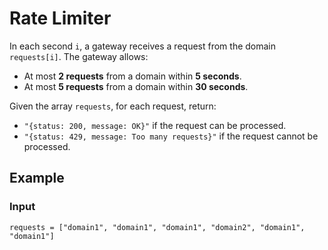# Rate Limiter

In each second `i`, a gateway receives a request from the domain `requests[i]`. The gateway allows:

- At most **2 requests** from a domain within **5 seconds**.
- At most **5 requests** from a domain within **30 seconds**.

Given the array `requests`, for each request, return:

- `"{status: 200, message: OK}"` if the request can be processed.
- `"{status: 429, message: Too many requests}"` if the request cannot be processed.

## Example

### Input
```plaintext
requests = ["domain1", "domain1", "domain1", "domain2", "domain1", "domain1"]